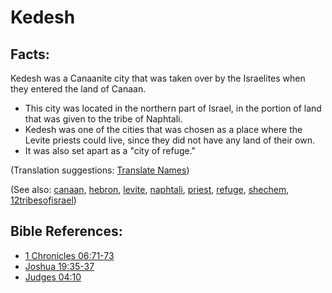 # Kedesh #

## Facts: ##

Kedesh was a Canaanite city that was taken over by the Israelites when they entered the land of Canaan.

* This city was located in the northern part of Israel, in the portion of land that was given to the tribe of Naphtali.
* Kedesh was one of the cities that was chosen as a place where the Levite priests could live, since they did not have any land of their own.
* It was also set apart as a "city of refuge."

(Translation suggestions: [Translate Names](https://git.door43.org/Door43/en-ta-translate-vol1/src/master/content/translate_names.md))

(See also: [canaan](../other/canaan.md), [hebron](../other/hebron.md), [levite](../other/levite.md), [naphtali](../other/naphtali.md), [priest](../kt/priest.md), [refuge](../kt/refuge.md), [shechem](../other/shechem.md), [12tribesofisrael](../other/12tribesofisrael.md))

## Bible References: ##

* [1 Chronicles 06:71-73](https://door43.org/en/bible/notes/1ch/06/71)
* [Joshua 19:35-37](https://door43.org/en/bible/notes/jos/19/35)
* [Judges 04:10](https://door43.org/en/bible/notes/jdg/04/10)


